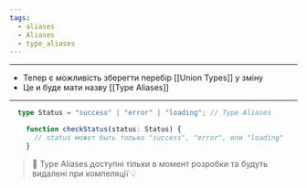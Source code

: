 ```yaml
---
tags:
  - aliases
  - Aliases
  - type_aliases
---
```

---
- Тепер є можливість зберегти перебір [[Union Types]] у зміну 
- Це и буде мати назву [[Type Aliases]]
---
```typescript
  type Status = "success" | "error" | "loading"; // Type Aliases

    function checkStatus(status: Status) {
      // status может быть только "success", "error", или "loading"
    }
```

> 📌 Type Aliases доступні тільки в момент розробки та будуть видалені при компеляції 💡

